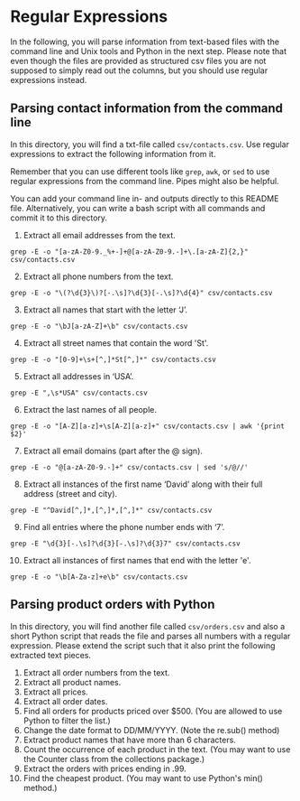 # Regular Expressions

In the following, you will parse information from text-based files with the command line and Unix tools and Python in the next step. Please note that even though the files are provided as structured csv files you are not supposed to simply read out the columns, but you should use regular expressions instead.

## Parsing contact information from the command line

In this directory, you will find a txt-file called `csv/contacts.csv`. Use regular expressions to extract the following information from it.

Remember that you can use different tools like `grep`, `awk`, or `sed` to use regular expressions from the command line. Pipes might also be helpful. 

You can add your command line in- and outputs directly to this README file. Alternatively, you can write a bash script with all commands and commit it to this directory.

1. Extract all email addresses from the text.
``` 
grep -E -o "[a-zA-Z0-9._%+-]+@[a-zA-Z0-9.-]+\.[a-zA-Z]{2,}" csv/contacts.csv

``` 
2. Extract all phone numbers from the text.
``` 
grep -E -o "\(?\d{3}\)?[-.\s]?\d{3}[-.\s]?\d{4}" csv/contacts.csv

``` 
3. Extract all names that start with the letter ‘J’.
``` 
grep -E -o "\bJ[a-zA-Z]+\b" csv/contacts.csv

``` 
4. Extract all street names that contain the word 'St'.
``` 
grep -E -o "[0-9]+\s+[^,]*St[^,]*" csv/contacts.csv

``` 
5. Extract all addresses in ‘USA’.
``` 
grep -E ",\s*USA" csv/contacts.csv

``` 
6. Extract the last names of all people.
``` 
grep -E -o "[A-Z][a-z]+\s[A-Z][a-z]+" csv/contacts.csv | awk '{print $2}'

``` 
7. Extract all email domains (part after the @ sign).
``` 
grep -E -o "@[a-zA-Z0-9.-]+" csv/contacts.csv | sed 's/@//'

``` 
8.	Extract all instances of the first name ‘David’ along with their full address (street and city).
``` 
grep -E "^David[^,]*,[^,]*,[^,]*" csv/contacts.csv

``` 
9.	Find all entries where the phone number ends with ‘7’.
``` 
grep -E "\d{3}[-.\s]?\d{3}[-.\s]?\d{3}7" csv/contacts.csv

``` 
10.	Extract all instances of first names that end with the letter 'e'.
``` 
grep -E -o "\b[A-Za-z]+e\b" csv/contacts.csv

``` 

## Parsing product orders with Python

In this directory, you will find another file called `csv/orders.csv` and also a short Python script that reads the file and parses all numbers with a regular expression. Please extend the script such that it also print the following extracted text pieces.

1.	Extract all order numbers from the text. 
2.	Extract all product names.
3.	Extract all prices.
4.	Extract all order dates.
5.	Find all orders for products priced over $500. (You are allowed to use Python to filter the list.)
6.	Change the date format to DD/MM/YYYY. (Note the re.sub() method)
7.	Extract product names that have more than 6 characters.
8.	Count the occurrence of each product in the text. (You may want to use the Counter class from the collections package.)
9.	Extract the orders with prices ending in .99.
10.	Find the cheapest product. (You may want to use Python's min() method.)